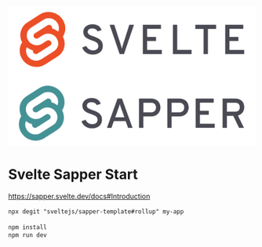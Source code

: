 ![](logo.png)

# Svelte Sapper Start

https://sapper.svelte.dev/docs#Introduction

    npx degit "sveltejs/sapper-template#rollup" my-app

    npm install
    npm run dev
